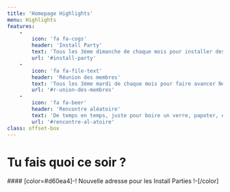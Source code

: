 ```yaml
---
title: 'Homepage Highlights'
menu: Highlights
features:
    -
        icon: 'fa fa-cogs'
        header: 'Install Party'
        text: 'Tous les 3ème dimanche de chaque mois pour installer des trucs et bidouiller.'
        url: '#install-party'
    -
        icon: 'fa fa-file-text'
        header: 'Réunion des membres'
        text: 'Tous les 3ème mardi de chaque mois pour faire avancer Neutrinet asbl.'
        url: '#r-union-des-membres'
    -
        icon: 'fa fa-beer'
        header: 'Rencontre aléatoire'
        text: 'De temps en temps, juste pour boire un verre, papoter, etc.'
        url: '#rencontre-al-atoire'
class: offset-box
---
```


# Tu fais quoi ce soir ?

#### [color=#d60ea4]-! Nouvelle adresse pour les Install Parties !-[/color]